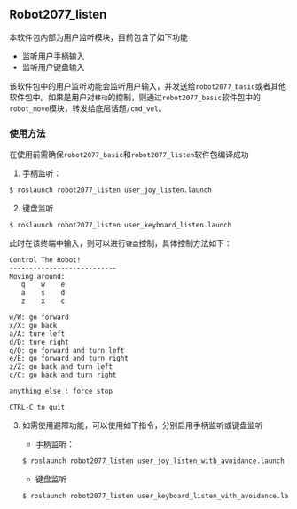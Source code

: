 ## Robot2077_listen

本软件包内部为用户监听模块，目前包含了如下功能

- 监听用户手柄输入
- 监听用户键盘输入

该软件包中的用户监听功能会监听用户输入，并发送给`robot2077_basic`或者其他软件包中。如果是用户对`移动`的控制，则通过`robot2077_basic`软件包中的`robot_move`模块，转发给底层话题`/cmd_vel`。

### 使用方法

在使用前需确保`robot2077_basic`和`robot2077_listen`软件包编译成功

1. 手柄监听：

```sh
$ roslaunch robot2077_listen user_joy_listen.launch
```

2. 键盘监听

```sh
$ roslaunch robot2077_listen user_keyboard_listen.launch
```

此时在该终端中输入，则可以进行`键盘`控制，具体控制方法如下：

```txt
Control The Robot!
---------------------------
Moving around:
   q    w    e
   a    s    d
   z    x    c

w/W: go forward
x/X: go back
a/A: ture left
d/D: ture right
q/Q: go forward and turn left
e/E: go forward and turn right
z/Z: go back and turn left
c/C: go back and turn right

anything else : force stop

CTRL-C to quit
```

3. 如需使用避障功能，可以使用如下指令，分别启用手柄监听或键盘监听

   - 手柄监听：

   ```sh
   $ roslaunch robot2077_listen user_joy_listen_with_avoidance.launch
   ```

   - 键盘监听

   ```sh
   $ roslaunch robot2077_listen user_keyboard_listen_with_avoidance.launch
   ```

   